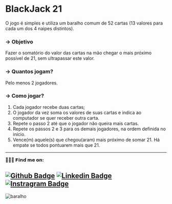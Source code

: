 # BlackJack 21
O jogo é simples e utiliza um baralho comum de 52 cartas (13 valores para cada um dos 4 naipes distintos).

### __-> Objetivo__ 
Fazer o somatório do valor das cartas na mão chegar o mais próximo possível de 21, sem ultrapassar este valor.

### __-> Quantos jogam?__
Pelo menos 2 jogadores.

### __-> Como jogar?__ 
1. Cada jogador recebe duas cartas;
2. O jogador da vez soma os valores de suas cartas e indica ao computador se quer receber outra carta.
3. Repete o passo 2 até que o jogador não queira mais cartas. 
4. Repete os passos 2 e 3 para os demais jogadores, na ordem definida no início.
5. Vence(m) aquele(s) que chegou(aram) mais próximo de somar 21. Há empate se todos pontuarem mais que 21.
---
**👩🏽‍💻 𝗙𝗶𝗻𝗱 𝗺𝗲 𝗼𝗻:**

[![Github Badge](https://img.shields.io/badge/-Github-000?style=flat-square&logo=Github&logoColor=white&link=https://github.com/EngMarianaBrito)](https://github.com/EngMarianaBrito)
[![Linkedin Badge](https://img.shields.io/badge/-LinkedIn-blue?style=flat-square&logo=Linkedin&logoColor=white&link=https://www.linkedin.com/in/ʟɪᴀ-ᴍᴀʀɪᴀɴᴀ-b105541a8)](https://www.linkedin.com/in/ʟɪᴀ-ᴍᴀʀɪᴀɴᴀ-b105541a8)
[![Instragram Badge](https://img.shields.io/badge/-Instagram-3f729b?style=flat-square&labelColor=3f729b&logo=Instagram&logoColor=white&link=https://instagram.com/liamarianab.dev?igshid=18z5t37bme6y0)](https://instagram.com/liamarianab.dev?igshid=18z5t37bme6y0)
---

![baralho](https://media.giphy.com/media/jn7mktJgodCTBvjTOt/giphy.gif)
